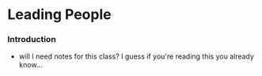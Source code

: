 # Leading People

### Introduction
- will I need notes for this class? I guess if you're reading this you already know...